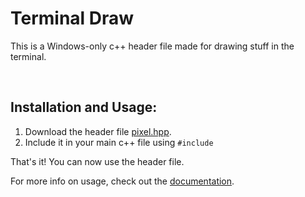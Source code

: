 # Terminal Draw

This is a Windows-only c++ header file made for drawing stuff in the terminal.

<br>

## Installation and Usage:

1. Download the header file [pixel.hpp](/pixel.hpp).
2. Include it in your main c++ file using `#include`

That's it! You can now use the header file.

For more info on usage, check out the [documentation](/Documentation.md).
